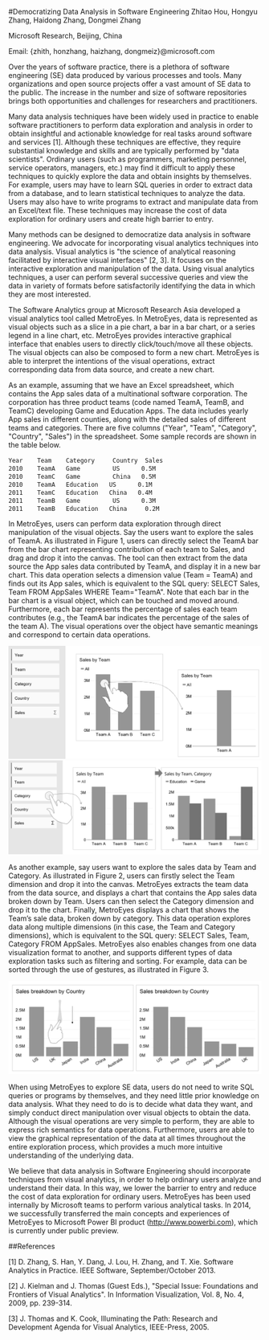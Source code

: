 #Democratizing Data Analysis in Software Engineering
Zhitao Hou, Hongyu Zhang, Haidong Zhang, Dongmei Zhang

Microsoft Research, Beijing, China

Email: {zhith, honzhang, haizhang, dongmeiz}@microsoft.com
 
Over the years of software practice, there is a plethora of software engineering (SE) data produced by various processes and tools. Many organizations and open source projects offer a vast amount of SE data to the public. The increase in the number and size of software repositories brings both opportunities and challenges for researchers and practitioners. 

Many data analysis techniques have been widely used in practice to enable software practitioners to perform data exploration and analysis in order to obtain insightful and actionable knowledge for real tasks around software and services [1]. Although these techniques are effective, they require substantial knowledge and skills and are typically performed by "data scientists". Ordinary users (such as programmers, marketing personnel, service operators, managers, etc.) may find it difficult to apply these techniques to quickly explore the data and obtain insights by themselves. For example, users may have to learn SQL queries in order to extract data from a database, and to learn statistical techniques to analyze the data. Users may also have to write programs to extract and manipulate data from an Excel/text file. These techniques may increase the cost of data exploration for ordinary users and create high barrier to entry.

Many methods can be designed to democratize data analysis in software engineering. We advocate for incorporating visual analytics techniques into data analysis. Visual analytics is "the science of analytical reasoning facilitated by interactive visual interfaces" [2, 3]. It focuses on the interactive exploration and manipulation of the data. Using visual analytics techniques, a user can perform several successive queries and view the data in variety of formats before satisfactorily identifying the data in which they are most interested.

The Software Analytics group at Microsoft Research Asia developed a visual analytics tool called MetroEyes. In MetroEyes, data is represented as visual objects such as a slice in a pie chart, a bar in a bar chart, or a series legend in a line chart, etc. MetroEyes provides interactive graphical interface that enables users to directly click/touch/move all these objects. The visual objects can also be composed to form a new chart. MetroEyes is able to interpret the intentions of the visual operations, extract corresponding data from data source, and create a new chart. 

As an example, assuming that we have an Excel spreadsheet, which contains the App sales data of a multinational software corporation. The corporation has three product teams (code named TeamA, TeamB, and TeamC) developing Game and Education Apps. The data includes yearly App sales in different counties, along with the detailed sales of different teams and categories. There are five columns ("Year", "Team", "Category", "Country", "Sales") in the spreadsheet. Some sample records are shown in the table below. 

```
Year	Team	Category	 Country  Sales
2010	TeamA	Game	     US      0.5M
2010	TeamC	Game	     China   0.5M
2010	TeamA	Education	US      0.1M
2011	TeamC	Education	China   0.4M
2011	TeamB	Game	     US	     0.3M
2011	TeamB	Education	China	  0.2M
```

In MetroEyes, users can perform data exploration through direct manipulation of the visual objects. Say the users want to explore the sales of TeamA. As illustrated in Figure 1, users can directly select the TeamA bar from the bar chart representing contribution of each team to Sales, and drag and drop it into the canvas. The tool can then extract from the data source the App sales data contributed by TeamA, and display it in a new bar chart. This data operation selects a dimension value (Team = TeamA) and finds out its App sales, which is equivalent to the SQL query: SELECT Sales, Team FROM AppSales WHERE Team="TeamA". Note that each bar in the bar chart is a visual object, which can be touched and moved around. Furthermore, each bar represents the percentage of sales each team contributes (e.g., the TeamA bar indicates the percentage of the sales of the team A). The visual operations over the object have semantic meanings and correspond to certain data operations.

![Figure 1. Data exploration using MetroEyes](MetroEyes1.png "Figure 1. Data exploration using MetroEyes (a) ") 
![Figure 2. Data exploration using MetroEyes](MetroEyes2.png "Figure 2. Data exploration using MetroEyes (b) ")

As another example, say users want to explore the sales data by Team and Category. As illustrated in Figure 2, users can firstly select the Team dimension and drop it into the canvas. MetroEyes extracts the team data from the data source, and displays a chart that contains the App sales data broken down by Team. Users can then select the Category dimension and drop it to the chart. Finally, MetroEyes displays a chart that shows the Team’s sale data, broken down by category. This data operation explores data along multiple dimensions (in this case, the Team and Category dimensions), which is equivalent to the SQL query: SELECT Sales, Team, Category FROM AppSales. 
MetroEyes also enables changes from one data visualization format to another, and supports different types of data exploration tasks such as filtering and sorting. For example, data can be sorted through the use of gestures, as illustrated in Figure 3.

![Figure 3. The gesture for sorting in MetroEyes](MetroEyes3.png "Figure 3. The gesture for sorting in MetroEyes")

When using MetroEyes to explore SE data, users do not need to write SQL queries or programs by themselves, and they need little prior knowledge on data analysis. What they need to do is to decide what data they want, and simply conduct direct manipulation over visual objects to obtain the data. Although the visual operations are very simple to perform, they are able to express rich semantics for data operations. Furthermore, users are able to view the graphical representation of the data at all times throughout the entire exploration process, which provides a much more intuitive understanding of the underlying data. 

We believe that data analysis in Software Engineering should incorporate techniques from visual analytics, in order to help ordinary users analyze and understand their data. In this way, we lower the barrier to entry and reduce the cost of data exploration for ordinary users. MetroEyes has been used internally by Microsoft teams to perform various analytical tasks. In 2014, we successfully transferred the main concepts and experiences of MetroEyes to Microsoft Power BI product (http://www.powerbi.com), which is currently under public preview.


##References

[1] D. Zhang, S. Han, Y. Dang, J. Lou, H. Zhang, and T. Xie. Software Analytics in Practice. IEEE Software, September/October 2013.

[2] J. Kielman and J. Thomas (Guest Eds.), "Special Issue: Foundations and Frontiers of Visual Analytics". In Information Visualization, Vol. 8, No. 4, 2009, pp. 239-314.

[3] J. Thomas and K. Cook, Illuminating the Path: Research and Development Agenda for Visual Analytics, IEEE-Press, 2005.
